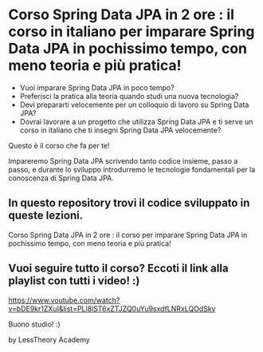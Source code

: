 # Corso Spring Data JPA in 2 ore : il corso in italiano per imparare Spring Data JPA in pochissimo tempo, con meno teoria e più pratica! 

- Vuoi imparare Spring Data JPA in poco tempo? 
- Preferisci la pratica alla teoria quando studi una nuova tecnologia?
- Devi prepararti velocemente per un colloquio di lavoro su Spring Data JPA? 
- Dovrai lavorare a un progetto che utilizza Spring Data JPA e ti serve un corso in italiano che ti insegni Spring Data JPA velocemente?

Questo è il corso che fa per te!

Impareremo Spring Data JPA scrivendo tanto codice insieme, passo a passo, e durante lo sviluppo introdurremo le tecnologie fondamentali per la conoscenza di Spring Data JPA.

## In questo repository trovi il codice sviluppato in queste lezioni.

Corso Spring Data JPA in 2 ore : il corso per imparare Spring Data JPA in pochissimo tempo, con meno teoria e più pratica! 

## Vuoi seguire tutto il corso? Eccoti il link alla playlist con tutti i video! :) 
https://www.youtube.com/watch?v=bDE9kr1ZXuI&list=PLl8lST6xZTJZQ0uYu9sxdfLNRxLQOdSky

Buono studio! :)

by LessTheory Academy
